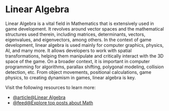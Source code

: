 # Linear Algebra

Linear Algebra is a vital field in Mathematics that is extensively used in game development. It revolves around vector spaces and the mathematical structures used therein, including matrices, determinants, vectors, eigenvalues, and eigenvectors, among others. In the context of game development, linear algebra is used mainly for computer graphics, physics, AI, and many more. It allows developers to work with spatial transformations, helping them manipulate and critically interact with the 3D space of the game. On a broader context, it is important in computer programming for algorithms, parallax shifting, polygonal modeling, collision detection, etc. From object movements, positional calculations, game physics, to creating dynamism in games, linear algebra is key.

Visit the following resources to learn more:

- [@article@Linear Algebra](https://en.wikipedia.org/wiki/Linear_algebra)
- [@feed@Explore top posts about Math](https://app.daily.dev/tags/math?ref=roadmapsh)
